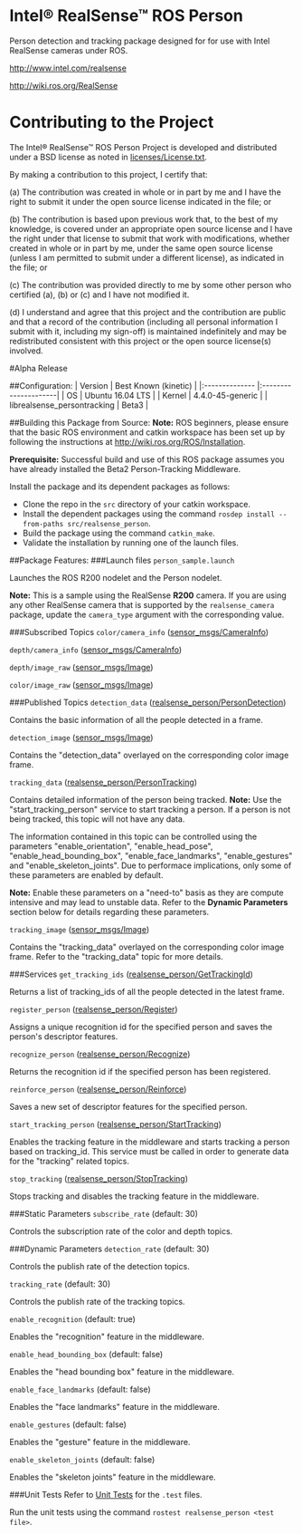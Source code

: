 # Intel&reg; RealSense&trade; ROS Person
Person detection and tracking package designed for for use with Intel RealSense cameras under ROS.

http://www.intel.com/realsense

http://wiki.ros.org/RealSense

# Contributing to the Project

The Intel&reg; RealSense&trade; ROS Person Project is developed and distributed under
a BSD license as noted in [licenses/License.txt](licenses/License.txt).

By making a contribution to this project, I certify that:

(a) The contribution was created in whole or in part by me and I
have the right to submit it under the open source license
indicated in the file; or

(b) The contribution is based upon previous work that, to the best
of my knowledge, is covered under an appropriate open source
license and I have the right under that license to submit that
work with modifications, whether created in whole or in part
by me, under the same open source license (unless I am
permitted to submit under a different license), as indicated
in the file; or

(c) The contribution was provided directly to me by some other
person who certified (a), (b) or (c) and I have not modified
it.

(d) I understand and agree that this project and the contribution
are public and that a record of the contribution (including all
personal information I submit with it, including my sign-off) is
maintained indefinitely and may be redistributed consistent with
this project or the open source license(s) involved.

#Alpha Release

##Configuration:
| Version        | Best Known (kinetic) |
|:-------------- |:---------------------|
| OS             | Ubuntu 16.04 LTS     |
| Kernel         | 4.4.0-45-generic     |
| librealsense_persontracking | Beta3   |

##Building this Package from Source:
<b>Note:</b> ROS beginners, please ensure that the basic ROS environment and catkin workspace has been set up by following the instructions at http://wiki.ros.org/ROS/Installation.

<b>Prerequisite:</b> Successful build and use of this ROS package assumes you have already installed the Beta2 Person-Tracking Middleware.

Install the package and its dependent packages as follows:
 - Clone the repo in the `src` directory of your catkin workspace.
 - Install the dependent packages using the command `rosdep install --from-paths src/realsense_person`.
 - Build the package using the command `catkin_make`.
 - Validate the installation by running one of the launch files.

##Package Features:
###Launch files
`person_sample.launch`

   Launches the ROS R200 nodelet and the Person nodelet.

   <b>Note:</b> This is a sample using the RealSense <b>R200</b> camera.
   If you are using any other RealSense camera that is supported by the `realsense_camera` package,
   update the `camera_type` argument with the corresponding value.

###Subscribed Topics
`color/camera_info` ([sensor_msgs/CameraInfo](http://docs.ros.org/api/sensor_msgs/html/msg/CameraInfo.html))

`depth/camera_info` ([sensor_msgs/CameraInfo](http://docs.ros.org/api/sensor_msgs/html/msg/CameraInfo.html))

`depth/image_raw` ([sensor_msgs/Image](http://docs.ros.org/api/sensor_msgs/html/msg/Image.html))

`color/image_raw` ([sensor_msgs/Image](http://docs.ros.org/api/sensor_msgs/html/msg/Image.html))

###Published Topics
`detection_data` ([realsense_person/PersonDetection](msg/PersonDetection.msg))

   Contains the basic information of all the people detected in a frame.

`detection_image` ([sensor_msgs/Image](http://docs.ros.org/api/sensor_msgs/html/msg/Image.html))

   Contains the "detection_data" overlayed on the corresponding color image frame.

`tracking_data` ([realsense_person/PersonTracking](msg/PersonTracking.msg))

   Contains detailed information of the person being tracked.
   <b>Note:</b> Use the "start_tracking_person" service to start tracking a person. If a person is not being tracked,
   this topic will not have any data.

   The information contained in this topic can be controlled using the parameters
   "enable_orientation", "enable_head_pose", "enable_head_bounding_box", "enable_face_landmarks", "enable_gestures"
   and "enable_skeleton_joints". Due to performace implications, only some of these parameters are enabled by default.

   <b>Note:</b> Enable these parameters on a "need-to" basis as they are compute intensive and may lead to unstable data.
   Refer to the <b>Dynamic Parameters</b> section below for details regarding these parameters.

`tracking_image` ([sensor_msgs/Image](http://docs.ros.org/api/sensor_msgs/html/msg/Image.html))

   Contains the "tracking_data" overlayed on the corresponding color image frame.
   Refer to the "tracking_data" topic for more details.

###Services
`get_tracking_ids` ([realsense_person/GetTrackingId](srv/GetTrackingId.srv))

   Returns a list of tracking_ids of all the people detected in the latest frame.

`register_person` ([realsense_person/Register](srv/Register.srv))

   Assigns a unique recognition id for the specified person and saves the person's descriptor features.

`recognize_person` ([realsense_person/Recognize](srv/Recognize.srv))

   Returns the recognition id if the specified person has been registered.

`reinforce_person` ([realsense_person/Reinforce](srv/Reinforce.srv))

   Saves a new set of descriptor features for the specified person.

`start_tracking_person` ([realsense_person/StartTracking](srv/StartTracking.srv))

   Enables the tracking feature in the middleware and starts tracking a person based on tracking_id.
   This service must be called in order to generate data for the "tracking" related topics.

`stop_tracking` ([realsense_person/StopTracking](srv/StopTracking.srv))

   Stops tracking and disables the tracking feature in the middleware.

###Static Parameters
`subscribe_rate` (default: 30)

   Controls the subscription rate of the color and depth topics.

###Dynamic Parameters
`detection_rate` (default: 30)

   Controls the publish rate of the detection topics.

`tracking_rate` (default: 30)

   Controls the publish rate of the tracking topics.

`enable_recognition` (default: true)

   Enables the "recognition" feature in the middleware.

`enable_head_bounding_box` (default: false)

   Enables the "head bounding box" feature in the middleware.

`enable_face_landmarks` (default: false)

   Enables the "face landmarks" feature in the middleware.

`enable_gestures` (default: false)

   Enables the "gesture" feature in the middleware.

`enable_skeleton_joints` (default: false)

   Enables the "skeleton joints" feature in the middleware.

###Unit Tests
Refer to [Unit Tests](test/) for the `.test` files.

Run the unit tests using the command `rostest realsense_person <test file>`.


